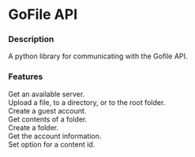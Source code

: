 # GoFile API
### Description
A python library for communicating with the Gofile API.

### Features
Get an available server. <br>
Upload a file, to a directory, or to the root folder. <br>
Create a guest account. <br>
Get contents of a folder. <br>
Create a folder. <br>
Get the account information. <br>
Set option for a content id.
